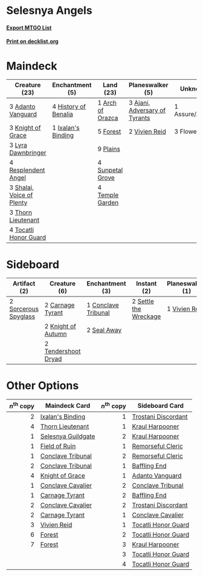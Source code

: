 # Selesnya Angels

#### [Export MTGO List](../collection/Selesnya%20Angels/Selesnya%20Angels.txt)
#### [Print on decklist.org](http://decklist.org/?deckmain=3%09Adanto%20Vanguard%0A3%09Ajani,%20Adversary%20of%20Tyrants%0A1%09Arch%20of%20Orazca%0A1%09Assure/Assemble%0A3%09Flower/Flourish%0A5%09Forest%0A4%09History%20of%20Benalia%0A1%09Ixalan's%20Binding%0A3%09Knight%20of%20Grace%0A3%09Lyra%20Dawnbringer%0A9%09Plains%0A4%09Resplendent%20Angel%0A3%09Shalai,%20Voice%20of%20Plenty%0A4%09Sunpetal%20Grove%0A4%09Temple%20Garden%0A3%09Thorn%20Lieutenant%0A4%09Tocatli%20Honor%20Guard%0A2%09Vivien%20Reid&deckside=2%09Carnage%20Tyrant%0A1%09Cleansing%20Nova%0A1%09Conclave%20Tribunal%0A2%09Knight%20of%20Autumn%0A2%09Seal%20Away%0A2%09Settle%20the%20Wreckage%0A2%09Sorcerous%20Spyglass%0A2%09Tendershoot%20Dryad%0A1%09Vivien%20Reid)
# Maindeck

|                                           Creature (23)                                            |                                        Enchantment (5)                                        |                                         Land (23)                                         |                                            Planeswalker (5)                                            |   Unknown (4)   |
|----------------------------------------------------------------------------------------------------|-----------------------------------------------------------------------------------------------|-------------------------------------------------------------------------------------------|--------------------------------------------------------------------------------------------------------|-----------------|
|3 [Adanto Vanguard](http://gatherer.wizards.com/Pages/Card/Details.aspx?multiverseid=435152)        |4 [History of Benalia](http://gatherer.wizards.com/Pages/Card/Details.aspx?multiverseid=442909)|1 [Arch of Orazca](http://gatherer.wizards.com/Pages/Card/Details.aspx?multiverseid=439849)|3 [Ajani, Adversary of Tyrants](http://gatherer.wizards.com/Pages/Card/Details.aspx?multiverseid=447139)|1 Assure/Assemble|
|3 [Knight of Grace](http://gatherer.wizards.com/Pages/Card/Details.aspx?multiverseid=442911)        |1 [Ixalan's Binding](http://gatherer.wizards.com/Pages/Card/Details.aspx?multiverseid=435168)  |5 [Forest](http://gatherer.wizards.com/Pages/Card/Details.aspx?multiverseid=439605)        |2 [Vivien Reid](http://gatherer.wizards.com/Pages/Card/Details.aspx?multiverseid=447344)                |3 Flower/Flourish|
|3 [Lyra Dawnbringer](http://gatherer.wizards.com/Pages/Card/Details.aspx?multiverseid=442914)       |                                                                                               |9 [Plains](http://gatherer.wizards.com/Pages/Card/Details.aspx?multiverseid=439601)        |                                                                                                        |                 |
|4 [Resplendent Angel](http://gatherer.wizards.com/Pages/Card/Details.aspx?multiverseid=447170)      |                                                                                               |4 [Sunpetal Grove](http://gatherer.wizards.com/Pages/Card/Details.aspx?multiverseid=420946)|                                                                                                        |                 |
|3 [Shalai, Voice of Plenty](http://gatherer.wizards.com/Pages/Card/Details.aspx?multiverseid=442923)|                                                                                               |4 [Temple Garden](http://gatherer.wizards.com/Pages/Card/Details.aspx?multiverseid=405112) |                                                                                                        |                 |
|3 [Thorn Lieutenant](http://gatherer.wizards.com/Pages/Card/Details.aspx?multiverseid=447339)       |                                                                                               |                                                                                           |                                                                                                        |                 |
|4 [Tocatli Honor Guard](http://gatherer.wizards.com/Pages/Card/Details.aspx?multiverseid=435194)    |                                                                                               |                                                                                           |                                                                                                        |                 |


# Sideboard

|                                         Artifact (2)                                          |                                         Creature (6)                                         |                                       Enchantment (3)                                        |                                          Instant (2)                                           |                                    Planeswalker (1)                                    |                                        Sorcery (1)                                        |
|-----------------------------------------------------------------------------------------------|----------------------------------------------------------------------------------------------|----------------------------------------------------------------------------------------------|------------------------------------------------------------------------------------------------|----------------------------------------------------------------------------------------|-------------------------------------------------------------------------------------------|
|2 [Sorcerous Spyglass](http://gatherer.wizards.com/Pages/Card/Details.aspx?multiverseid=435407)|2 [Carnage Tyrant](http://gatherer.wizards.com/Pages/Card/Details.aspx?multiverseid=435334)   |1 [Conclave Tribunal](http://gatherer.wizards.com/Pages/Card/Details.aspx?multiverseid=452756)|2 [Settle the Wreckage](http://gatherer.wizards.com/Pages/Card/Details.aspx?multiverseid=435186)|1 [Vivien Reid](http://gatherer.wizards.com/Pages/Card/Details.aspx?multiverseid=447344)|1 [Cleansing Nova](http://gatherer.wizards.com/Pages/Card/Details.aspx?multiverseid=447145)|
|                                                                                               |2 [Knight of Autumn](http://gatherer.wizards.com/Pages/Card/Details.aspx?multiverseid=452933) |2 [Seal Away](http://gatherer.wizards.com/Pages/Card/Details.aspx?multiverseid=442919)        |                                                                                                |                                                                                        |                                                                                           |
|                                                                                               |2 [Tendershoot Dryad](http://gatherer.wizards.com/Pages/Card/Details.aspx?multiverseid=439804)|                                                                                              |                                                                                                |                                                                                        |                                                                                           |


# Other Options

|*n*<sup>th</sup> copy|                                        Maindeck Card                                        |*n*<sup>th</sup> copy|                                        Sideboard Card                                        |
|--------------------:|---------------------------------------------------------------------------------------------|--------------------:|----------------------------------------------------------------------------------------------|
|                    2|[Ixalan's Binding](http://gatherer.wizards.com/Pages/Card/Details.aspx?multiverseid=435168)  |                    1|[Trostani Discordant](http://gatherer.wizards.com/Pages/Card/Details.aspx?multiverseid=452958)|
|                    4|[Thorn Lieutenant](http://gatherer.wizards.com/Pages/Card/Details.aspx?multiverseid=447339)  |                    1|[Kraul Harpooner](http://gatherer.wizards.com/Pages/Card/Details.aspx?multiverseid=452886)    |
|                    1|[Selesnya Guildgate](http://gatherer.wizards.com/Pages/Card/Details.aspx?multiverseid=426071)|                    2|[Kraul Harpooner](http://gatherer.wizards.com/Pages/Card/Details.aspx?multiverseid=452886)    |
|                    1|[Field of Ruin](http://gatherer.wizards.com/Pages/Card/Details.aspx?multiverseid=435415)     |                    1|[Remorseful Cleric](http://gatherer.wizards.com/Pages/Card/Details.aspx?multiverseid=447169)  |
|                    1|[Conclave Tribunal](http://gatherer.wizards.com/Pages/Card/Details.aspx?multiverseid=452756) |                    2|[Remorseful Cleric](http://gatherer.wizards.com/Pages/Card/Details.aspx?multiverseid=447169)  |
|                    2|[Conclave Tribunal](http://gatherer.wizards.com/Pages/Card/Details.aspx?multiverseid=452756) |                    1|[Baffling End](http://gatherer.wizards.com/Pages/Card/Details.aspx?multiverseid=439658)       |
|                    4|[Knight of Grace](http://gatherer.wizards.com/Pages/Card/Details.aspx?multiverseid=442911)   |                    1|[Adanto Vanguard](http://gatherer.wizards.com/Pages/Card/Details.aspx?multiverseid=435152)    |
|                    1|[Conclave Cavalier](http://gatherer.wizards.com/Pages/Card/Details.aspx?multiverseid=452911) |                    2|[Conclave Tribunal](http://gatherer.wizards.com/Pages/Card/Details.aspx?multiverseid=452756)  |
|                    1|[Carnage Tyrant](http://gatherer.wizards.com/Pages/Card/Details.aspx?multiverseid=435334)    |                    2|[Baffling End](http://gatherer.wizards.com/Pages/Card/Details.aspx?multiverseid=439658)       |
|                    2|[Conclave Cavalier](http://gatherer.wizards.com/Pages/Card/Details.aspx?multiverseid=452911) |                    2|[Trostani Discordant](http://gatherer.wizards.com/Pages/Card/Details.aspx?multiverseid=452958)|
|                    2|[Carnage Tyrant](http://gatherer.wizards.com/Pages/Card/Details.aspx?multiverseid=435334)    |                    1|[Conclave Cavalier](http://gatherer.wizards.com/Pages/Card/Details.aspx?multiverseid=452911)  |
|                    3|[Vivien Reid](http://gatherer.wizards.com/Pages/Card/Details.aspx?multiverseid=447344)       |                    1|[Tocatli Honor Guard](http://gatherer.wizards.com/Pages/Card/Details.aspx?multiverseid=435194)|
|                    6|[Forest](http://gatherer.wizards.com/Pages/Card/Details.aspx?multiverseid=439605)            |                    2|[Tocatli Honor Guard](http://gatherer.wizards.com/Pages/Card/Details.aspx?multiverseid=435194)|
|                    7|[Forest](http://gatherer.wizards.com/Pages/Card/Details.aspx?multiverseid=439605)            |                    3|[Kraul Harpooner](http://gatherer.wizards.com/Pages/Card/Details.aspx?multiverseid=452886)    |
|                     |                                                                                             |                    3|[Tocatli Honor Guard](http://gatherer.wizards.com/Pages/Card/Details.aspx?multiverseid=435194)|
|                     |                                                                                             |                    4|[Tocatli Honor Guard](http://gatherer.wizards.com/Pages/Card/Details.aspx?multiverseid=435194)|

